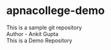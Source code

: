 # apnacollege-demo
This is a sample git repository
<br>
Author - Ankit Gupta
<br>
This is a Demo Repository
